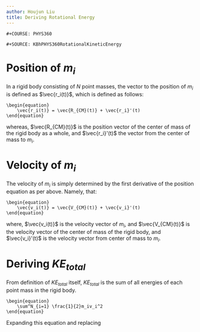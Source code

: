 ```yaml
---
author: Houjun Liu
title: Deriving Rotational Energy
---
```


```{=org}
#+COURSE: PHYS360
```
```{=org}
#+SOURCE: KBhPHYS360RotationalKineticEnergy
```
# Position of $m_i$

In a rigid body consisting of $N$ point masses, the vector to the
position of $m_i$ is defined as $\vec{r_i(t)}$, which is defined as
follows:

```{=latex}
\begin{equation}
    \vec{r_i(t)} = \vec{R_{CM}(t)} + \vec{r_i}'(t)
\end{equation}
```
whereas, $\vec{R_{CM}(t)}$ is the position vector of the center of mass
of the rigid body as a whole, and $\vec{r_i}'(t)$ the vector from the
center of mass to $m_i$.

# Velocity of $m_i$

The velocity of $m_i$ is simply determined by the first derivative of
the position equation as per above. Namely, that:

```{=latex}
\begin{equation}
    \vec{v_i(t)} = \vec{V_{CM}(t)} + \vec{v_i}'(t)
\end{equation}
```
where, $\vec{v_i(t)}$ is the velocity vector of $m_i$, and
$\vec{V_{CM}(t)}$ is the velocity vector of the center of mass of the
rigid body, and $\vec{v_i}'(t)$ is the velocity vector from center of
mass to $m_i$.

# Deriving $KE_{total}$

From definition of $KE_{total}$ itself, $KE_{total}$ is the sum of all
energies of each point mass in the rigid body.

```{=latex}
\begin{equation}
    \sum^N_{i=1} \frac{1}{2}m_iv_i^2
\end{equation}
```
Expanding this equation and replacing
